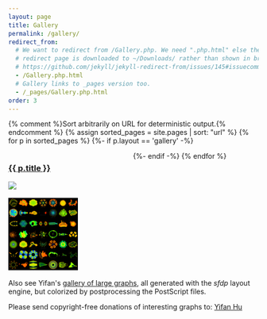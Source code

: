```yaml
---
layout: page
title: Gallery
permalink: /gallery/
redirect_from:
  # We want to redirect from /Gallery.php. We need ".php.html" else the
  # redirect page is downloaded to ~/Downloads/ rather than shown in browser. See:
  # https://github.com/jekyll/jekyll-redirect-from/issues/145#issuecomment-392277818
  - /Gallery.php.html
  # Gallery links to _pages version too.
  - /_pages/Gallery.php.html
order: 3
---
```

{% comment %}Sort arbitrarily on URL for deterministic output.{% endcomment %}
{% assign sorted_pages = site.pages | sort: "url" %}
{% for p in sorted_pages %}
  {%- if p.layout == 'gallery' -%}
    <div style="display: inline-block; width: 49%; vertical-align:top;">
      <a href="{{ p.url }}">
        <h3>{{ p.title }}</h3>
        <img style="max-width: 100%" src="{{ p.dir }}{{ p.svg }}">
      </a>
    </div>
  {%- endif -%}
{% endfor %}

<a href="http://yifanhu.net/GALLERY/GRAPHS/index.html"> <img width="140" border="0" src="/Gallery/ufl.png" alt="" title="transparency" /></a>

Also see Yifan\'s [gallery of large
graphs](http://yifanhu.net/GALLERY/GRAPHS/index.html), all generated
with the *sfdp* layout engine, but colorized by postprocessing the
PostScript files.

Please send copyright-free donations of interesting graphs to: [Yifan
Hu](mailto:yifanhu@yahoo.com)
